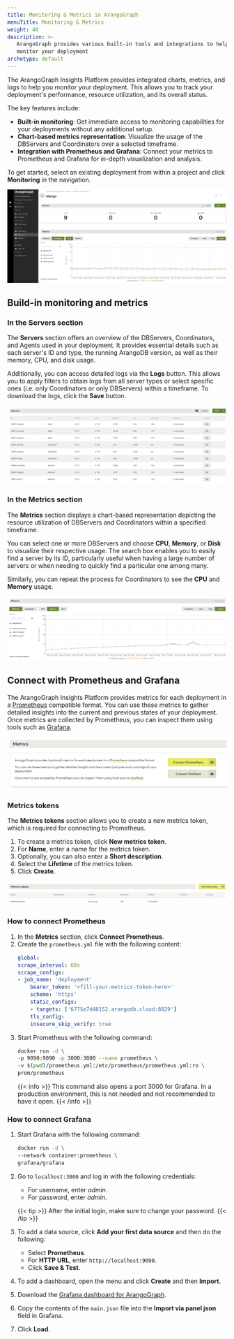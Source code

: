 ```yaml
---
title: Monitoring & Metrics in ArangoGraph
menuTitle: Monitoring & Metrics
weight: 40
description: >-
   ArangoGraph provides various built-in tools and integrations to help you
   monitor your deployment
archetype: default
---
```

The ArangoGraph Insights Platform provides integrated charts, metrics, and logs
to help you monitor your deployment. This allows you to track your deployment's
performance, resource utilization, and its overall status.

The key features include:
- **Built-in monitoring**: Get immediate access to monitoring capabilities for
  your deployments without any additional setup.
- **Chart-based metrics representation**: Visualize the usage of the DBServers
  and Coordinators over a selected timeframe.
- **Integration with Prometheus and Grafana**: Connect your metrics to Prometheus
  and Grafana for in-depth visualization and analysis.

To get started, select an existing deployment from within a project and
click **Monitoring** in the navigation. 

![ArangoGraph Monitoring tab](../../images/arangograph-monitoring-tab.png)

## Build-in monitoring and metrics

### In the **Servers** section

The **Servers** section offers an overview of the DBServers, Coordinators,
and Agents used in your deployment. It provides essential details such as each
server's ID and type, the running ArangoDB version, as well as their memory,
CPU, and disk usage.

Additionally, you can access detailed logs via the **Logs** button. This allows
you to apply filters to obtain logs from all server types or select specific ones
(i.e. only Coordinators or only DBServers) within a timeframe. To download the
logs, click the **Save** button.

![ArangoGraph Monitoring Servers](../../images/arangograph-monitoring-servers.png)

### In the **Metrics** section

The **Metrics** section displays a chart-based representation depicting the
resource utilization of DBServers and Coordinators within a specified timeframe.

You can select one or more DBServers and choose **CPU**, **Memory**, or **Disk**
to visualize their respective usage. The search box enables you to easily find
a server by its ID, particularly useful when having a large number of servers
or when needing to quickly find a particular one among many.

Similarly, you can repeat the process for Coordinators to see the **CPU** and
**Memory** usage.

![Arangograph Monitoring Metrics Chart](../../images/arangograph-monitoring-metrics-chart.png)

## Connect with Prometheus and Grafana

The ArangoGraph Insights Platform provides metrics for each deployment in a 
[Prometheus](https://prometheus.io/) compatible format.
You can use these metrics to gather detailed insights into the current
and previous states of your deployment.
Once metrics are collected by Prometheus, you can inspect them using tools
such as [Grafana](https://grafana.com/oss/grafana/).

![ArangoGraph Connect Metrics Section](../../images/arangograph-connect-metrics-section.png)

### Metrics tokens

The **Metrics tokens** section allows you to create a new metrics token,
which is required for connecting to Prometheus.

1. To create a metrics token, click **New metrics token**.
2. For **Name**, enter a name for the metrics token.
3. Optionally, you can also enter a **Short description**.
4. Select the **Lifetime** of the metrics token. 
5. Click **Create**.

![ArangoGraph Metrics Tokens](../../images/arangograph-metrics-token.png)

### How to connect Prometheus

1. In the **Metrics** section, click **Connect Prometheus**.
2. Create the `prometheus.yml` file with the following content:
   ```yaml
   global:
   scrape_interval: 60s
   scrape_configs:
   - job_name: 'deployment'
       bearer_token: '<fill-your-metrics-token-here>'
       scheme: 'https'
       static_configs:
       - targets: ['6775e7d48152.arangodb.cloud:8829']
       tls_config:
       insecure_skip_verify: true
   ```
3. Start Prometheus with the following command:
   ```sh
   docker run -d \
   -p 9090:9090 -p 3000:3000 --name prometheus \
   -v $(pwd)/prometheus.yml:/etc/prometheus/prometheus.yml:ro \
   prom/prometheus
   ```
   {{< info >}}
   This command also opens a port 3000 for Grafana. In a production environment,
   this is not needed and not recommended to have it open.
   {{< /info >}}

### How to connect Grafana

1. Start Grafana with the following command:
   ```sh
   docker run -d \
   --network container:prometheus \
   grafana/grafana
   ```  
2. Go to `localhost:3000` and log in with the following credentials:
   - For username, enter *admin*.
   - For password, enter *admin*. 

    {{< tip >}}
    After the initial login, make sure to change your password.
    {{< /tip >}}

3. To add a data source, click **Add your first data source** and then do the following:
   - Select **Prometheus**.
   - For **HTTP URL**, enter `http://localhost:9090`.
   - Click **Save & Test**.      
4. To add a dashboard, open the menu and click **Create** and then **Import**.
5. Download the [Grafana dashboard for ArangoGraph](https://github.com/arangodb-managed/grafana-dashboards).
6. Copy the contents of the `main.json` file into the **Import via panel json** field in Grafana.
7. Click **Load**.
